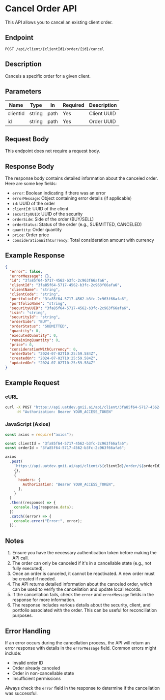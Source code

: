 # Cancel Order API

This API allows you to cancel an existing client order.

## Endpoint

```
POST /api/client/{clientId}/order/{id}/cancel
```

## Description

Cancels a specific order for a given client.

## Parameters

| Name     | Type   | In   | Required | Description |
| -------- | ------ | ---- | -------- | ----------- |
| clientId | string | path | Yes      | Client UUID |
| id       | string | path | Yes      | Order UUID  |

## Request Body

This endpoint does not require a request body.

## Response Body

The response body contains detailed information about the canceled order. Here are some key fields:

- `error`: Boolean indicating if there was an error
- `errorMessage`: Object containing error details (if applicable)
- `id`: UUID of the order
- `clientId`: UUID of the client
- `securityUUID`: UUID of the security
- `orderSide`: Side of the order (BUY/SELL)
- `orderStatus`: Status of the order (e.g., SUBMITTED, CANCELED)
- `quantity`: Order quantity
- `price`: Order price
- `considerationWithCurrency`: Total consideration amount with currency

## Example Response

```json
{
  "error": false,
  "errorMessage": {},
  "id": "3fa85f64-5717-4562-b3fc-2c963f66afa6",
  "clientId": "3fa85f64-5717-4562-b3fc-2c963f66afa6",
  "clientName": "string",
  "clientCode": "string",
  "portfolioId": "3fa85f64-5717-4562-b3fc-2c963f66afa6",
  "portfolioName": "string",
  "securityUUID": "3fa85f64-5717-4562-b3fc-2c963f66afa6",
  "isin": "string",
  "securityId": "string",
  "orderSide": "BUY",
  "orderStatus": "SUBMITTED",
  "quantity": 0,
  "executedQuantity": 0,
  "remainingQuantity": 0,
  "price": 0,
  "considerationWithCurrency": 0,
  "orderDate": "2024-07-02T10:25:59.584Z",
  "createdOn": "2024-07-02T10:25:59.584Z",
  "updatedOn": "2024-07-02T10:25:59.584Z"
}
```

## Example Request

### cURL

```bash
curl -X POST "https://api.uatdev.gnii.ai/api/client/3fa85f64-5717-4562-b3fc-2c963f66afa6/order/3fa85f64-5717-4562-b3fc-2c963f66afa6/cancel" \
     -H "Authorization: Bearer YOUR_ACCESS_TOKEN"
```

### JavaScript (Axios)

```javascript
const axios = require("axios");

const clientId = "3fa85f64-5717-4562-b3fc-2c963f66afa6";
const orderId = "3fa85f64-5717-4562-b3fc-2c963f66afa6";

axios
  .post(
    `https://api.uatdev.gnii.ai/api/client/${clientId}/order/${orderId}/cancel`,
    {},
    {
      headers: {
        Authorization: "Bearer YOUR_ACCESS_TOKEN",
      },
    }
  )
  .then((response) => {
    console.log(response.data);
  })
  .catch((error) => {
    console.error("Error:", error);
  });
```

## Notes

1. Ensure you have the necessary authentication token before making the API call.
2. The order can only be canceled if it's in a cancellable state (e.g., not fully executed).
3. Once an order is canceled, it cannot be reactivated. A new order must be created if needed.
4. The API returns detailed information about the canceled order, which can be used to verify the cancellation and update local records.
5. If the cancellation fails, check the `error` and `errorMessage` fields in the response for more information.
6. The response includes various details about the security, client, and portfolio associated with the order. This can be useful for reconciliation purposes.

## Error Handling

If an error occurs during the cancellation process, the API will return an error response with details in the `errorMessage` field. Common errors might include:

- Invalid order ID
- Order already canceled
- Order in non-cancellable state
- Insufficient permissions

Always check the `error` field in the response to determine if the cancellation was successful.
